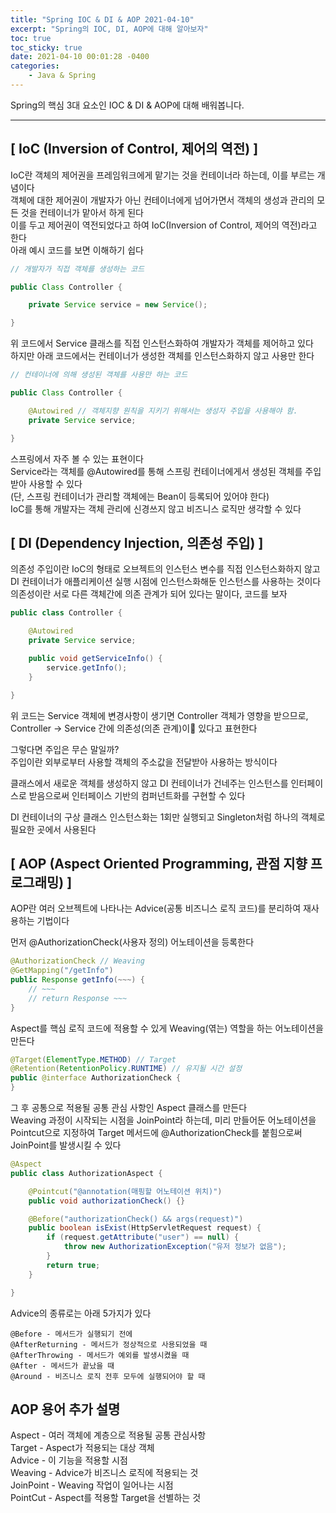 ```yaml
---
title: "Spring IOC & DI & AOP 2021-04-10"
excerpt: "Spring의 IOC, DI, AOP에 대해 알아보자"
toc: true
toc_sticky: true
date: 2021-04-10 00:01:28 -0400
categories: 
    - Java & Spring
---
```


Spring의 핵심 3대 요소인 IOC & DI & AOP에 대해 배워봅니다.
<hr/>

## [ IoC (Inversion of Control, 제어의 역전) ]
IoC란 객체의 제어권을 프레임워크에게 맡기는 것을 컨테이너라 하는데, 이를 부르는 개념이다<br>
객체에 대한 제어권이 개발자가 아닌 컨테이너에게 넘어가면서 객체의 생성과 관리의 모든 것을 컨테이너가 맡아서 하게 된다<br>
이를 두고 제어권이 역전되었다고 하여 IoC(Inversion of Control, 제어의 역전)라고 한다<br>
아래 예시 코드를 보면 이해하기 쉽다

```java
// 개발자가 직접 객체를 생성하는 코드 

public Class Controller {

    private Service service = new Service();

}
```
위 코드에서 Service 클래스를 직접 인스턴스화하여 개발자가 객체를 제어하고 있다<br>
하지만 아래 코드에서는 컨테이너가 생성한 객체를 인스턴스화하지 않고 사용만 한다

```java
// 컨테이너에 의해 생성된 객체를 사용만 하는 코드 

public Class Controller {

    @Autowired // 객체지향 원칙을 지키기 위해서는 생성자 주입을 사용해야 함.
    private Service service;

}
```

스프링에서 자주 볼 수 있는 표현이다<br>
Service라는 객체를 @Autowired를 통해 스프링 컨테이너에게서 생성된 객체를 주입받아 사용할 수 있다<br>
(단, 스프링 컨테이너가 관리할 객체에는 Bean이 등록되어 있어야 한다)<br>
IoC를 통해 개발자는 객체 관리에 신경쓰지 않고 비즈니스 로직만 생각할 수 있다<br>

## [ DI (Dependency Injection, 의존성 주입) ]
의존성 주입이란 IoC의 형태로 오브젝트의 인스턴스 변수를 직접 인스턴스화하지 않고 DI 컨테이너가 애플리케이션 실행 시점에 인스턴스화해둔 인스턴스를 사용하는 것이다<br>
의존성이란 서로 다른 객체간에 의존 관계가 되어 있다는 말이다, 코드를 보자 
```java
public class Controller {

    @Autowired
    private Service service;

    public void getServiceInfo() {
        service.getInfo();
    }

}
```
위 코드는 Service 객체에 변경사항이 생기면 Controller 객체가 영향을 받으므로, Controller -> Service 간에 의존성(의존 관계)이 있다고 표현한다<br>

그렇다면 주입은 무슨 말일까?<br>
주입이란 외부로부터 사용할 객체의 주소값을 전달받아 사용하는 방식이다<br>

클래스에서 새로운 객체를 생성하지 않고 DI 컨테이너가 건네주는 인스턴스를 인터페이스로 받음으로써 인터페이스 기반의 컴퍼넌트화를 구현할 수 있다<br>

DI 컨테이너의 구상 클래스 인스턴스화는 1회만 실행되고 Singleton처럼 하나의 객체로 필요한 곳에서 사용된다<br>

## [ AOP (Aspect Oriented Programming, 관점 지향 프로그래밍) ]

AOP란 여러 오브젝트에 나타나는 Advice(공통 비즈니스 로직 코드)를 분리하여 재사용하는 기법이다<br>

먼저 @AuthorizationCheck(사용자 정의) 어노테이션을 등록한다 <br>
```java
@AuthorizationCheck // Weaving
@GetMapping("/getInfo")
public Response getInfo(~~~) {
    // ~~~
    // return Response ~~~
}
```

Aspect를 핵심 로직 코드에 적용할 수 있게 Weaving(엮는) 역할을 하는 어노테이션을 만든다
```java
@Target(ElementType.METHOD) // Target
@Retention(RetentionPolicy.RUNTIME) // 유지될 시간 설정
public @interface AuthorizationCheck {
}
```

그 후 공통으로 적용될 공통 관심 사항인 Aspect 클래스를 만든다<br>
Weaving 과정이 시작되는 시점을 JoinPoint라 하는데, 미리 만들어둔 어노테이션을 Pointcut으로 지정하여 Target 메서드에 @AuthorizationCheck를 붙힘으로써 JoinPoint를 발생시킬 수 있다
```java
@Aspect
public class AuthorizationAspect {

    @Pointcut("@annotation(매핑할 어노테이션 위치)")
    public void authorizationCheck() {}

    @Before("authorizationCheck() && args(request)")
    public boolean isExist(HttpServletRequest request) {
        if (request.getAttribute("user") == null) {
            throw new AuthorizationException("유저 정보가 없음");
        }
        return true;
    }

}
```

Advice의 종류로는 아래 5가지가 있다<br>
```
@Before - 메서드가 실행되기 전에
@AfterReturning - 메서드가 정상적으로 사용되었을 때
@AfterThrowing - 메서드가 예외를 발생시켰을 때 
@After - 메서드가 끝났을 때
@Around - 비즈니스 로직 전후 모두에 실행되어야 할 때
```

## AOP 용어 추가 설명 
Aspect - 여러 객체에 계층으로 적용될 공통 관심사항 <br>
Target - Aspect가 적용되는 대상 객체<br>
Advice - 이 기능을 적용할 시점<br>
Weaving - Advice가 비즈니스 로직에 적용되는 것<br>
JoinPoint - Weaving 작업이 일어나는 시점 <br>
PointCut - Aspect를 적용할 Target을 선별하는 것<br>
